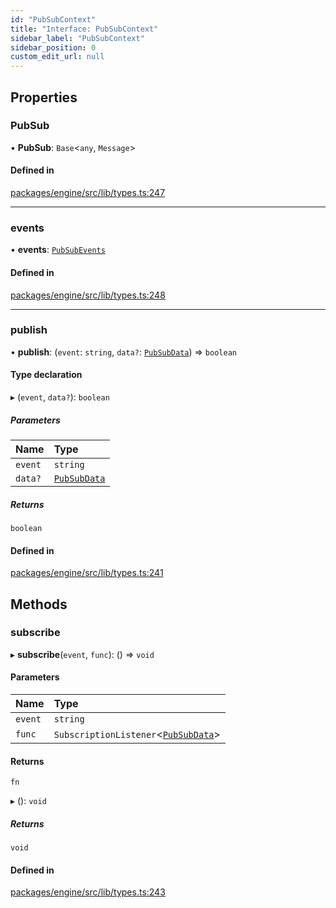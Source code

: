 ```yaml
---
id: "PubSubContext"
title: "Interface: PubSubContext"
sidebar_label: "PubSubContext"
sidebar_position: 0
custom_edit_url: null
---
```


## Properties

### PubSub

• **PubSub**: `Base`<`any`, `Message`\>

#### Defined in

[packages/engine/src/lib/types.ts:247](https://github.com/Oneirocom/MagickML/blob/563ea9fe/packages/engine/src/lib/types.ts#L247)

___

### events

• **events**: [`PubSubEvents`](../#pubsubevents)

#### Defined in

[packages/engine/src/lib/types.ts:248](https://github.com/Oneirocom/MagickML/blob/563ea9fe/packages/engine/src/lib/types.ts#L248)

___

### publish

• **publish**: (`event`: `string`, `data?`: [`PubSubData`](../#pubsubdata)) => `boolean`

#### Type declaration

▸ (`event`, `data?`): `boolean`

##### Parameters

| Name | Type |
| :------ | :------ |
| `event` | `string` |
| `data?` | [`PubSubData`](../#pubsubdata) |

##### Returns

`boolean`

#### Defined in

[packages/engine/src/lib/types.ts:241](https://github.com/Oneirocom/MagickML/blob/563ea9fe/packages/engine/src/lib/types.ts#L241)

## Methods

### subscribe

▸ **subscribe**(`event`, `func`): () => `void`

#### Parameters

| Name | Type |
| :------ | :------ |
| `event` | `string` |
| `func` | `SubscriptionListener`<[`PubSubData`](../#pubsubdata)\> |

#### Returns

`fn`

▸ (): `void`

##### Returns

`void`

#### Defined in

[packages/engine/src/lib/types.ts:243](https://github.com/Oneirocom/MagickML/blob/563ea9fe/packages/engine/src/lib/types.ts#L243)
